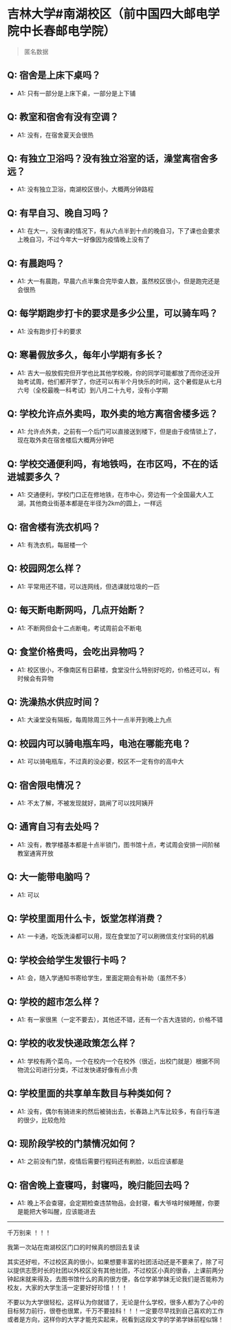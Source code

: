 # 吉林大学#南湖校区（前中国四大邮电学院中长春邮电学院）

> 匿名数据

## Q: 宿舍是上床下桌吗？

- A1: 只有一部分是上床下桌，一部分是上下铺

## Q: 教室和宿舍有没有空调？

- A1: 没有，在宿舍夏天会很热

## Q: 有独立卫浴吗？没有独立浴室的话，澡堂离宿舍多远？

- A1: 没有独立卫浴，南湖校区很小，大概两分钟路程

## Q: 有早自习、晚自习吗？

- A1: 在大一，没有课的情况下，有从六点半到十点的晚自习，下了课也会要求上晚自习，不过今年大一好像因为疫情晚上没有了

## Q: 有晨跑吗？

- A1: 大一有晨跑，早晨六点半集合完毕查人数，虽然校区很小，但是跑完还是会很热

## Q: 每学期跑步打卡的要求是多少公里，可以骑车吗？

- A1: 没有跑步打卡的要求

## Q: 寒暑假放多久，每年小学期有多长？

- A1: 吉大一般放假完但开学也比其他学校晚，你的同学可能都放了而你还没开始考试周，他们都开学了，你还可以有半个月快乐的时间，这个暑假是从七月六号（全校最晚一科考试）到八月二十九号，没有小学期

## Q: 学校允许点外卖吗，取外卖的地方离宿舍楼多远？

- A1: 允许点外卖，之前有一个后门可以直接送到楼下，但是由于疫情锁上了，现在取外卖在宿舍楼后大概两分钟吧

## Q: 学校交通便利吗，有地铁吗，在市区吗，不在的话进城要多久？

- A1: 交通便利，学校门口正在修地铁，在市中心，旁边有一个全国最大人工湖，其他商业街基本都是在半径为2km的圆上，一样远

## Q: 宿舍楼有洗衣机吗？

- A1: 有洗衣机，每层楼一个

## Q: 校园网怎么样？

- A1: 平常用还不错，可以连网线，但选课就垃圾的一匹

## Q: 每天断电断网吗，几点开始断？

- A1: 不断网但会十二点断电，考试周前会不断电

## Q: 食堂价格贵吗，会吃出异物吗？

- A1: 校区很小，不像南区有日薪楼，食堂没什么特别好吃的，价格还可以，有时候会有异物

## Q: 洗澡热水供应时间？

- A1: 大澡堂没有隔板，每周除周三外十一点半开到晚上九点

## Q: 校园内可以骑电瓶车吗，电池在哪能充电？

- A1: 可以骑电瓶车，不过真的没必要，校区不一定有你的高中大

## Q: 宿舍限电情况？

- A1: 不太了解，不被发现就好，跳闸了可以找阿姨开

## Q: 通宵自习有去处吗？

- A1: 没有，教学楼基本都是十点半锁门，图书馆十点，考试周会安排一间阶梯教室通宵开放

## Q: 大一能带电脑吗？

- A1: 可以

## Q: 学校里面用什么卡，饭堂怎样消费？

- A1: 一卡通，吃饭洗澡都可以用，现在食堂加了可以刷微信支付宝码的机器

## Q: 学校会给学生发银行卡吗？

- A1: 会，随入学通知书寄给学生，里面定期会有补助（虽然不多）

## Q: 学校的超市怎么样？

- A1: 有一家很黑（一定不要去），其他还不错，还有一个吉大连锁的，价格不错

## Q: 学校的收发快递政策怎么样？

- A1: 学校有两个菜鸟，一个在校内一个在校外（很近，出校门就是）根据不同物流公司进行分类，不过发快递好像有点小贵

## Q: 学校里面的共享单车数目与种类如何？

- A1: 没有，偶尔有骑进来的然后被骑出去，长春路上汽车比较多，有自行车道的很少，比较危险

## Q: 现阶段学校的门禁情况如何？

- A1: 之前没有门禁，疫情后需要行程码还有刷脸，以后应该都是

## Q: 宿舍晚上查寝吗，封寝吗，晚归能回去吗？

- A1: 晚上不会查寝，会定期检查违禁物品，会封寝，看大爷啥时候睡醒，你要是能把大爷叫醒，应该能进去

***

千万别来 ！！！

我第一次站在南湖校区门口的时候真的想回去复读

其实还好啦，不过校区真的很小，如果想要丰富的社团活动还是不要来了，除了可以提供志愿时长的社团以外校区没有其他社团，不过校区小真的很香，上课前两分钟起床就来得及，去图书馆什么的真的很方便，各位学弟学妹无论我们是否能称为校友，大家的大学生活一定要好好珍惜！！！

不要以为大学很轻松，这样认为你就错了，无论是什么学校，很多人都为了心中的目标努力前行，很卷也很累，千万不要挂科！！！一定要尽早找到自己喜欢的工作或者是方向，这样你的大学才能充实起来，祝看到这段文字的学弟学妹前程似锦！